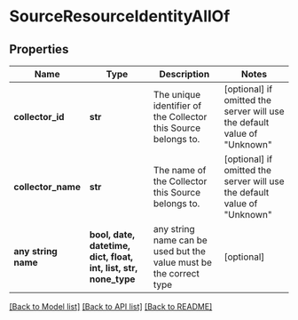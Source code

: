 # SourceResourceIdentityAllOf


## Properties
Name | Type | Description | Notes
------------ | ------------- | ------------- | -------------
**collector_id** | **str** | The unique identifier of the Collector this Source belongs to. | [optional]  if omitted the server will use the default value of "Unknown"
**collector_name** | **str** | The name of the Collector this Source belongs to. | [optional]  if omitted the server will use the default value of "Unknown"
**any string name** | **bool, date, datetime, dict, float, int, list, str, none_type** | any string name can be used but the value must be the correct type | [optional]

[[Back to Model list]](../README.md#documentation-for-models) [[Back to API list]](../README.md#documentation-for-api-endpoints) [[Back to README]](../README.md)


